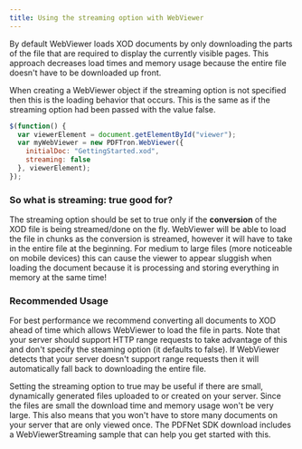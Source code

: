 ```yaml
---
title: Using the streaming option with WebViewer
---
```

By default WebViewer loads XOD documents by only downloading the parts of the file that are required to display the currently visible pages. This approach decreases load times and memory usage because the entire file doesn't have to be downloaded up front.

When creating a WebViewer object if the streaming option is not specified then this is the loading behavior that occurs. This is the same as if the streaming option had been passed with the value false.

```javascript
$(function() {
  var viewerElement = document.getElementById("viewer");
  var myWebViewer = new PDFTron.WebViewer({
    initialDoc: "GettingStarted.xod",
    streaming: false
  }, viewerElement);
});
```

### So what is streaming: true good for?
The streaming option should be set to true only if the **conversion** of the XOD file is being streamed/done on the fly. WebViewer will be able to load the file in chunks as the conversion is streamed, however it will have to take in the entire file at the beginning. For medium to large files (more noticeable on mobile devices) this can cause the viewer to appear sluggish when loading the document because it is processing and storing everything in memory at the same time!

### Recommended Usage
For best performance we recommend converting all documents to XOD ahead of time which allows WebViewer to load the file in parts. Note that your server should support HTTP range requests to take advantage of this and don't specify the steaming option (it defaults to false). If WebViewer detects that your server doesn't support range requests then it will automatically fall back to downloading the entire file.

Setting the streaming option to true may be useful if there are small, dynamically generated files uploaded to or created on your server. Since the files are small the download time and memory usage won't be very large. This also means that you won't have to store many documents on your server that are only viewed once. The PDFNet SDK download includes a WebViewerStreaming sample that can help you get started with this.